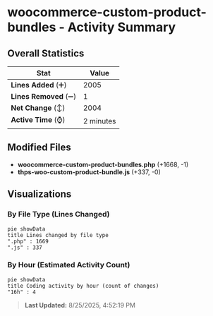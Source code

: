 # woocommerce-custom-product-bundles - Activity Summary 

## Overall Statistics

| Stat                   | Value                                                             |
| ---------------------- | ----------------------------------------------------------------- |
| **Lines Added** (➕)   | 2005                                          |
| **Lines Removed** (➖) | 1                                        |
| **Net Change** (↕)    | 2004                |
| **Active Time** (⌚)   | 2 minutes |


## Modified Files
- **woocommerce-custom-product-bundles.php** (+1668, -1)
- **thps-woo-custom-product-bundle.js** (+337, -0)

## Visualizations

### By File Type (Lines Changed)

```mermaid
pie showData
title Lines changed by file type
".php" : 1669
".js" : 337
```

### By Hour (Estimated Activity Count)

```mermaid
pie showData
title Coding activity by hour (count of changes)
"16h" : 4
```


> **Last Updated:** 8/25/2025, 4:52:19 PM